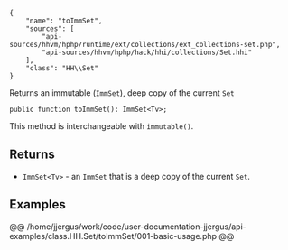 ``` yamlmeta
{
    "name": "toImmSet",
    "sources": [
        "api-sources/hhvm/hphp/runtime/ext/collections/ext_collections-set.php",
        "api-sources/hhvm/hphp/hack/hhi/collections/Set.hhi"
    ],
    "class": "HH\\Set"
}
```




Returns an immutable (` ImmSet `), deep copy of the current `` Set ``




``` Hack
public function toImmSet(): ImmSet<Tv>;
```




This method is interchangeable with ` immutable() `.




## Returns




+ ` ImmSet<Tv> ` - an `` ImmSet `` that is a deep copy of the current ``` Set ```.




## Examples










@@ /home/jjergus/work/code/user-documentation-jjergus/api-examples/class.HH.Set/toImmSet/001-basic-usage.php @@
<!-- HHAPIDOC -->
